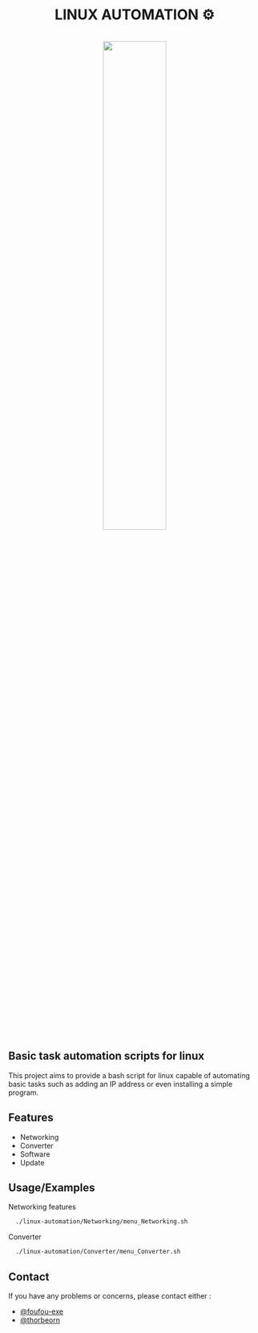 <div align="center"><h1>LINUX AUTOMATION ⚙️</h1></div>
</br>

<div align="center"><img src=https://raw.githubusercontent.com/thorbeorn/linux-automation/main/Logo/logo.jpeg width=50%></div>
</br>
</br>

## Basic task automation scripts for linux

This project aims to provide a bash script for linux capable of automating basic tasks such as adding an IP address or even installing a simple program.

## Features

- Networking
- Converter
- Software
- Update

## Usage/Examples

Networking features
```BASH
  ./linux-automation/Networking/menu_Networking.sh
```
Converter
```BASH
  ./linux-automation/Converter/menu_Converter.sh
```

## Contact
If you have any problems or concerns, please contact either :
- [@foufou-exe](https://github.com/Foufou-exe)
- [@thorbeorn](https://github.com/thorbeorn)
